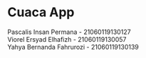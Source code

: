 # **Cuaca App**
Pascalis Insan Permana - 21060119130127 <br>
Viorel Ersyad Elhafizh - 21060119130057 <br>
Yahya Bernanda Fahrurozi - 21060119130139

